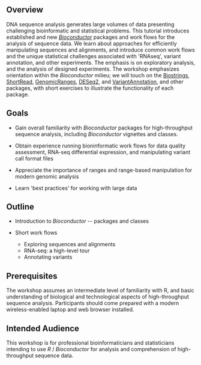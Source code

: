 ## Overview

DNA sequence analysis generates large volumes of data presenting
challenging bioinformatic and statistical problems. This tutorial
introduces established and new
[_Bioconductor_](http://bioconductor.org) packages and work flows for
the analysis of sequence data. We learn about approaches for
efficiently manipulating sequences and alignments, and introduce
common work flows and the unique statistical challenges associated
with 'RNAseq', variant annotation, and other experiments. The emphasis
is on exploratory analysis, and the analysis of designed
experiments. The workshop emphasizes orientation within the
_Bioconductor_ milieu; we will touch on the [Biostrings][],
[ShortRead][], [GenomicRanges][], [DESeq2][], and
[VariantAnnotation][], and other packages, with short exercises to
illustrate the functionality of each package.

## Goals

- Gain overall familiarity with _Bioconductor_ packages for
  high-throughput sequence analysis, including _Bioconductor_
  vignettes and classes.

- Obtain experience running bioninformatic work flows for data quality
  assessment, RNA-seq differential expression, and manipulating
  variant call format files

- Appreciate the importance of ranges and range-based manipulation for
  modern genomic analysis

- Learn 'best practices' for working with large data

## Outline

- Introduction to _Bioconductor_ -- packages and classes

- Short work flows

  - Exploring sequences and alignments
  - RNA-seq: a high-level tour
  - Annotating variants

## Prerequisites

The workshop assumes an intermediate level of familiarity with R, and
basic understanding of biological and technological aspects of
high-throughput sequence analysis. Participants should come prepared
with a modern wireless-enabled laptop and web browser installed.

## Intended Audience

This workshop is for professional bioinformaticians and statisticians
intending to use _R_ / _Bioconductor_ for analysis and comprehension
of high-throughput sequence data.

[Biostrings]: http://bioconductor.org/packages/Biostrings
[ShortRead]: http://bioconductor.org/packages/ShortRead
[GenomicRanges]: http://bioconductor.org/packages/GenomicRanges
[DESeq2]: http://bioconductor.org/packages/DESeq2
[VariantAnnotation]: http://bioconductor.org/packages/VariantAnnotation
